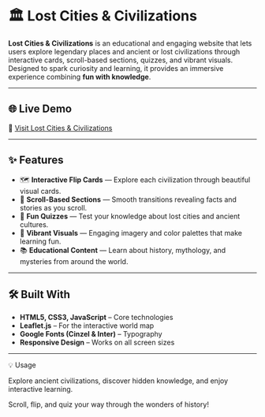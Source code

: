 # 🏛️ Lost Cities & Civilizations

**Lost Cities & Civilizations** is an educational and engaging website that lets users explore legendary places and ancient or lost civilizations through interactive cards, scroll-based sections, quizzes, and vibrant visuals.  
Designed to spark curiosity and learning, it provides an immersive experience combining **fun with knowledge**.

---

## 🌐 Live Demo
🔗 [Visit Lost Cities & Civilizations](https://your-live-site-link.com)

---

## ✨ Features
- 🗺️ **Interactive Flip Cards** — Explore each civilization through beautiful visual cards.  
- 📜 **Scroll-Based Sections** — Smooth transitions revealing facts and stories as you scroll.  
- 🧠 **Fun Quizzes** — Test your knowledge about lost cities and ancient cultures.  
- 🎨 **Vibrant Visuals** — Engaging imagery and color palettes that make learning fun.  
- 📚 **Educational Content** — Learn about history, mythology, and mysteries from around the world.

---

## 🛠️ Built With
- **HTML5, CSS3, JavaScript** – Core technologies
- **Leaflet.js** – For the interactive world map
- **Google Fonts (Cinzel & Inter)** – Typography
- **Responsive Design** – Works on all screen sizes

---

💡 Usage

Explore ancient civilizations, discover hidden knowledge, and enjoy interactive learning.

Scroll, flip, and quiz your way through the wonders of history!
